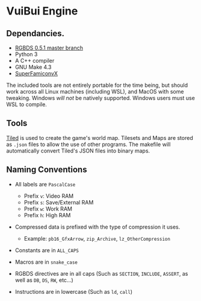# VuiBui Engine

## Dependancies.

- [RGBDS 0.5.1 master branch](https://github.com/gbdev/rgbds)
- Python 3
- A C++ compiler
- GNU Make 4.3
- [SuperFamiconvX](https://github.com/ISSOtm/SuperFamiconvX)

The included tools are not entirely portable for the time being, but should work across all Linux machines (including WSL), and MacOS with some tweaking.
Windows *will not* be natively supported. Windows users must use WSL to compile.

## Tools

[Tiled](https://www.mapeditor.org/) is used to create the game's world map. Tilesets and Maps are stored as `.json` files to allow the use of other programs. The makefile will automatically convert Tiled's JSON files into binary maps.

## Naming Conventions

- All labels are `PascalCase`
  - Prefix `v`: Video RAM
  - Prefix `s`: Save/External RAM
  - Prefix `w`: Work RAM
  - Prefix `h`: High RAM

- Compressed data is prefixed with the type of compression it uses.
  - Example: `pb16_GfxArrow`, `zip_Archive`, `lz_OtherCompression`

- Constants are in `ALL_CAPS`
- Macros are in `snake_case`

- RGBDS directives are in all caps (Such as `SECTION`, `INCLUDE`, `ASSERT`, as well as `DB`, `DS`, `RW`, etc...)
- Instructions are in lowercase (Such as `ld`, `call`)
